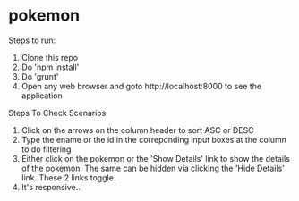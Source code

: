 # pokemon

Steps to run:

1) Clone this repo
2) Do 'npm install'
3) Do 'grunt'
4) Open any web browser and goto http://localhost:8000 to see the application

Steps To Check Scenarios:

1) Click on the arrows on the column header to sort ASC or DESC
2) Type the ename or the id in the correponding input boxes at the column to do filtering
3) Either click on the pokemon or the 'Show Details' link to show the details of the pokemon. The same can be hidden via clicking the 'Hide Details' link. These 2 links toggle.
4) It's responsive..
